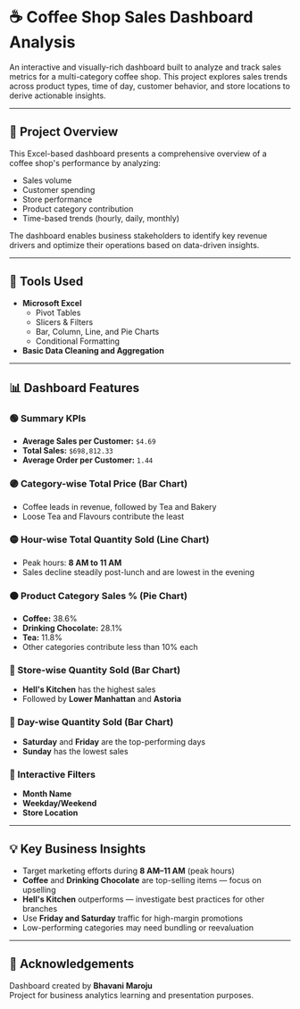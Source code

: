 # ☕ Coffee Shop Sales Dashboard Analysis

An interactive and visually-rich dashboard built to analyze and track sales metrics for a multi-category coffee shop. This project explores sales trends across product types, time of day, customer behavior, and store locations to derive actionable insights.

---

## 📌 Project Overview

This Excel-based dashboard presents a comprehensive overview of a coffee shop's performance by analyzing:
- Sales volume
- Customer spending
- Store performance
- Product category contribution
- Time-based trends (hourly, daily, monthly)

The dashboard enables business stakeholders to identify key revenue drivers and optimize their operations based on data-driven insights.

---

## 🧰 Tools Used

- **Microsoft Excel**
  - Pivot Tables
  - Slicers & Filters
  - Bar, Column, Line, and Pie Charts
  - Conditional Formatting
- **Basic Data Cleaning and Aggregation**

---

## 📊 Dashboard Features

### 🟢 Summary KPIs
- **Average Sales per Customer:** `$4.69`
- **Total Sales:** `$698,812.33`
- **Average Order per Customer:** `1.44`

### 🟣 Category-wise Total Price (Bar Chart)
- Coffee leads in revenue, followed by Tea and Bakery
- Loose Tea and Flavours contribute the least

### 🟡 Hour-wise Total Quantity Sold (Line Chart)
- Peak hours: **8 AM to 11 AM**
- Sales decline steadily post-lunch and are lowest in the evening

### 🟠 Product Category Sales % (Pie Chart)
- **Coffee:** 38.6%
- **Drinking Chocolate:** 28.1%
- **Tea:** 11.8%
- Other categories contribute less than 10% each

### 🔴 Store-wise Quantity Sold (Bar Chart)
- **Hell's Kitchen** has the highest sales
- Followed by **Lower Manhattan** and **Astoria**

### 🔘 Day-wise Quantity Sold (Bar Chart)
- **Saturday** and **Friday** are the top-performing days
- **Sunday** has the lowest sales

### 🔄 Interactive Filters
- **Month Name**
- **Weekday/Weekend**
- **Store Location**

---

## 💡 Key Business Insights

- Target marketing efforts during **8 AM–11 AM** (peak hours)
- **Coffee** and **Drinking Chocolate** are top-selling items — focus on upselling
- **Hell's Kitchen** outperforms — investigate best practices for other branches
- Use **Friday and Saturday** traffic for high-margin promotions
- Low-performing categories may need bundling or reevaluation

---

## 🙌 Acknowledgements

Dashboard created by **Bhavani Maroju**  
Project for business analytics learning and presentation purposes.


